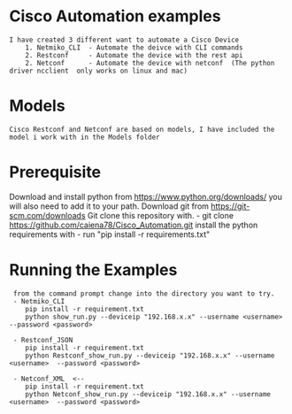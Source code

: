 # Cisco Automation examples
    I have created 3 different want to automate a Cisco Device
        1. Netmiko_CLI  - Automate the deivce with CLI commands 
        2. Restconf     - Automate the device with the rest api
        2. Netconf      - Automate the device with netconf  (The python driver ncclient  only works on linux and mac)

# Models
    Cisco Restconf and Netconf are based on models, I have included the model i work with in the Models folder

# Prerequisite
   Download and install python from https://www.python.org/downloads/ you will also need to add it to your path.
   Download git from https://git-scm.com/downloads 
   Git clone this repository with.
    - git clone https://github.com/caiena78/Cisco_Automation.git
   install the python requirements with
    - run "pip install -r requirements.txt" 


# Running the Examples
     from the command prompt change into the directory you want to try.
     - Netmiko_CLI
        pip install -r requirement.txt
        python show_run.py --deviceip "192.168.x.x" --username <username>  --password <password>

     - Restconf_JSON
        pip install -r requirement.txt
        python Restconf_show_run.py --deviceip "192.168.x.x" --username <username>  --password <password>

     - Netconf_XML  <-- 
        pip install -r requirement.txt
        python Netconf_show_run.py --deviceip "192.168.x.x" --username <username>  --password <password>